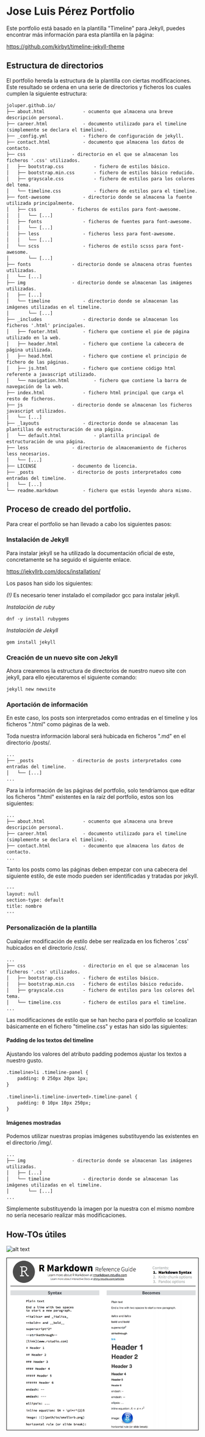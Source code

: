 # Jose Luis Pérez Portfolio

Este portfolio está basado en la plantilla "Timeline" para Jekyll, puedes encontrar más información para esta plantilla en la página: 

https://github.com/kirbyt/timeline-jekyll-theme 

## Estructura de directorios

El portfolio hereda la estructura de la plantilla con ciertas modificaciones. Este resultado se ordena en una serie de directorios y ficheros los cuales cumplen la siguiente estructura:

	joluper.github.io/
	├── about.html				- ocumento que almacena una breve descripción personal.
	├── career.html				- documento utilizado para el timeline (simplemente se declara el timeline).
	├── _config.yml				- fichero de configuración de jekyll.
	├── contact.html			- documento que almacena los datos de contacto.
	├── css 				- directorio en el que se almacenan los ficheros '.css' utilizados.
	│   ├── bootstrap.css			- fichero de estilos básico.
	│   ├── bootstrap.min.css		- fichero de estilos básico reducido.
	│   ├── grayscale.css			- fichero de estilos para los colores del tema.
	│   └── timeline.css			- fichero de estilos para el timeline.
	├── font-awesome			- directorio donde se almacena la fuente utilizada principalmente.
	│   ├── css				- ficheros de estilos para font-awesome.
	│   │   └── [...]			
	│   ├── fonts				- ficheros de fuentes para font-awesome.
	│   │   └── [...]
	│   ├── less				- ficheros less para font-awesome.
	│   │   └── [...]
	│   └── scss				- ficheros de estilo scsss para font-awesome.
	│       └── [...]
	├── fonts				- directorio donde se almacena otras fuentes utilizadas.
	│   └── [...]
	├── img					- directorio donde se almacenan las imágenes utilizadas.
	│   ├── [...]
	│   └── timeline			- directorio donde se almacenan las imágenes utilizadas en el timeline.
	│       └── [...]
	├── _includes				- directorio donde se almacenan los ficheros '.html' principales.
	│   ├── footer.html			- fichero que contiene el pie de página utilizado en la web.
	│   ├── header.html			- fichero que contiene la cabecera de página utilizada.
	│   ├── head.html			- fichero que contiene el principio de fichero de las páginas.
	│   ├── js.html				- fichero que contiene código html referente a javascript utilizado.
	│   └── navigation.html			- fichero que contiene la barra de navegación de la web.
	├── index.html				- fichero html principal que carga el resto de ficheros.
	├── js					- directorio donde se almacenan los ficheros javascript utilizados.
	│   └── [...]
	├── _layouts				- directorio donde se almacenan las plantillas de estructuración de una página.
	│   └── default.html			- plantilla principal de estructuración de una página.
	├── less				- directorio de almacenamiento de ficheros less necesarios.
	│   └── [...]
	├── LICENSE				- documento de licencia.
	├── _posts				- directorio de posts interpretados como entradas del timeline.
	│   └── [...]
	└── readme.markdown			- fichero que estás leyendo ahora mismo.

## Proceso de creado del portfolio.

Para crear el portfolio se han llevado a cabo los siguientes pasos:

### Instalación de Jekyll

Para instalar jekyll se ha utilizado la documentación oficial de este, concretamente se ha seguido el siguiente enlace.

https://jekyllrb.com/docs/installation/

Los pasos han sido los siguientes:

*(!)* Es necesario tener instalado el compilador gcc para instalar jekyll.

*Instalación de ruby*

	dnf -y install rubygems
	
*Instalación de Jekyll*

	gem install jekyll
	
### Creación de un nuevo site con Jekyll

Ahora crearemos la estructura de directorios de nuestro nuevo site con jekyll, para ello ejecutaremos el siguiente comando:

	jekyll new newsite
	
### Aportación de información

En este caso, los posts son interpretados como entradas en el timeline y los ficheros ".html" como páginas de la web.

Toda nuestra información laboral será hubicada en ficheros ".md" en el directorio /posts/.

	...
	├── _posts				- directorio de posts interpretados como entradas del timeline.
	│   └── [...]
	...
	
	
Para la información de las páginas del portfolio, solo tendríamos que editar los ficheros ".html" existentes en la raíz del portfolio, estos son los siguientes:

	...
	├── about.html				- ocumento que almacena una breve descripción personal.
	├── career.html				- documento utilizado para el timeline (simplemente se declara el timeline).
	├── contact.html			- documento que almacena los datos de contacto.
	...
	
Tanto los posts como las páginas deben empezar con una cabecera del siguiente estilo, de este modo pueden ser identificadas y tratadas por jekyll.

	---
	layout: null
	section-type: default
	title: nombre
	---
	
	
### Personalización de la plantilla

Cualquier modificación de estilo debe ser realizada en los ficheros '.css' hubicados en el directorio /css/.
	
	...
	├── css 					- directorio en el que se almacenan los ficheros '.css' utilizados.
	│   ├── bootstrap.css		- fichero de estilos básico.
	│   ├── bootstrap.min.css	- fichero de estilos básico reducido.
	│   ├── grayscale.css		- fichero de estilos para los colores del tema.
	│   └── timeline.css		- fichero de estilos para el timeline.
	...
	
Las modificaciones de estilo que se han hecho para el portfolio se lcoalizan básicamente en el fichero "timeline.css" y estas han sido las siguientes:

#### Padding de los textos del timeline

Ajustando los valores del atributo padding podemos ajustar los textos a nuestro gusto.

    .timeline>li .timeline-panel {
        padding: 0 250px 20px 1px;
    }

    .timeline>li.timeline-inverted>.timeline-panel {
        padding: 0 10px 10px 250px;
    }

#### Imágenes mostradas

Podemos utilizar nuestras propias imágenes substituyendo las existentes en el directorio /img/.

	...
	├── img					- directorio donde se almacenan las imágenes utilizadas.
	│   ├── [...]
	│   └── timeline			- directorio donde se almacenan las imágenes utilizadas en el timeline.
	│       └── [...]
	...
	
Simplemente substituyendo la imagen por la nuestra con el mismo nombre no sería necesario realizar más modificaciones.

## How-TOs útiles

![alt text](https://illustrated-git.readthedocs.io/en/latest/_images/git-flows.svg)

![alt text](https://raw.githubusercontent.com/therbootcamp/therbootcamp.github.io/master/_sessions/_image/markdown_cheat.png)
	
